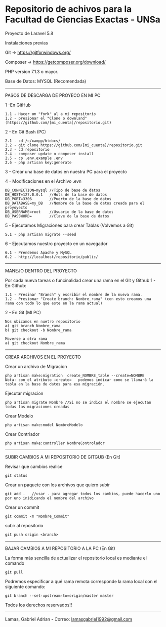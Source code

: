 # Repositorio de achivos para la Facultad de Ciencias Exactas - UNSa

Proyecto de Laravel 5.8

Instalaciones previas

Git -> https://gitforwindows.org/

Composer -> https://getcomposer.org/download/

PHP version 7.1.3 o mayor.

Base de Datos: MYSQL (Recomendada)
____________________________________________________________________________________________________________
PASOS DE DESCARGA DE PROYECO EN MI PC

1 -En GitHub
    
    1.1 - Hacer un "fork" al a mi repositorio
    1.2 - presionar el "Clone o downland" (https://github.com/[mi_cuenta]/repositorio.git)
    
2 - En Git Bash (PC)
    
    2.1 - cd /c/xampp/htdocs/
    2.2 - git clone https://github.com/[mi_cuenta]/repositorio.git
    2.3 - cd repositorio
    2.4 - composer update o composer install
    2.5 - cp .env.example .env
    2.6 - php artisan key:generate
    
3 - Crear una base de datos en nuestra PC para el proyecto

4 - Modificaciones en el Archivo .evn
    
    DB_CONNECTION=mysql //Tipo de base de datos
    DB_HOST=127.0.0.1   //Hots de la base de datos
    DB_PORT=3306        //Puerto de la base de datos
    DB_DATABASE=my_DB   //Nombre de la base de datos creada para el proyoyecto
    DB_USERNAME=root    //Usuario de la base de datos
    DB_PASSWORD=        //Clave de la base de datos
    
5 - Ejecutamos Migraciones para crear Tablas (Volvemos a Git)
    
    5.1 - php artisan migrate --seed
    
6 - Ejecutamos nuestro proyecto en un navegador 
    
    6.1 - Prendemos Apache y MySQL
    6.2 - http://localhost/repositorio/public/

____________________________________________________________________________________________________________
MANEJO DENTRO DEL PROYECTO

Por cada nueva tareas o funcinalidad crear una rama en el Git y Github
1 - En Github:

    1.1 - Presinar "Branch" y escribir el nombre de la nueva rama.
    1.2 - Presionar "Create branch: Nombre_rama" (con esto creamos una rama con todo lo que este en la rama actual)
    
2 - En Git (MI PC)
    
    Nos ubicamos en nuetro repositorio
    a) git branch Nombre_rama 
    b) git checkout -b Nombre_rama

    Moverse a otra rama
    a) git checkout Nombre_rama

____________________________________________________________________________________________________________
CREAR ARCHIVOS EN EL PROYECTO

Crear un archivo de Migracion

    php artisan make:migration  create_NOMBRE_table --create=NOMBRE
    Nota: con el atributo –create=   podemos indicar como se llamará la tabla en la base de datos para esa migración.

Ejecutar migracion

    php artisan migrate Nombre //Si no se indica el nombre se ejecutan todas las migraciones creadas

Crear Modelo

    php artisan make:model NombreModelo

Crear Contrlador

    php artisan make:controller NombreControlador
    
____________________________________________________________________________________________________________
SUBIR CAMBIOS A MI REPOSITORIO DE GITGUB (En Git)

Revisar que cambios realice

    git status
    
Crear un paquete con los archivos que quiero subir
    
    git add .   //usar . para agregar todos los cambios, puede hacerlo uno por uno inidicando el nombre del archivo
    
Crear un commit 

    git commit -m "Nombre_Commit"
    
subir al repositorio

    git push origin <branch>
    
____________________________________________________________________________________________________________
BAJAR CAMBIOS A MI REPOSITORIO A LA PC (En Git)

La forma más sencilla de actualizar el repositorio local es mediante el comando

    git pull

Podremos especificar a qué rama remota corresponde la rama local con el siguiente comando:

    git branch --set-upstream-to=origin/master master



Todos los derechos reservados!!
________________________________________________________________________
Lamas, Gabriel Adrian - Correo: lamasgabriel1992@gmail.com


